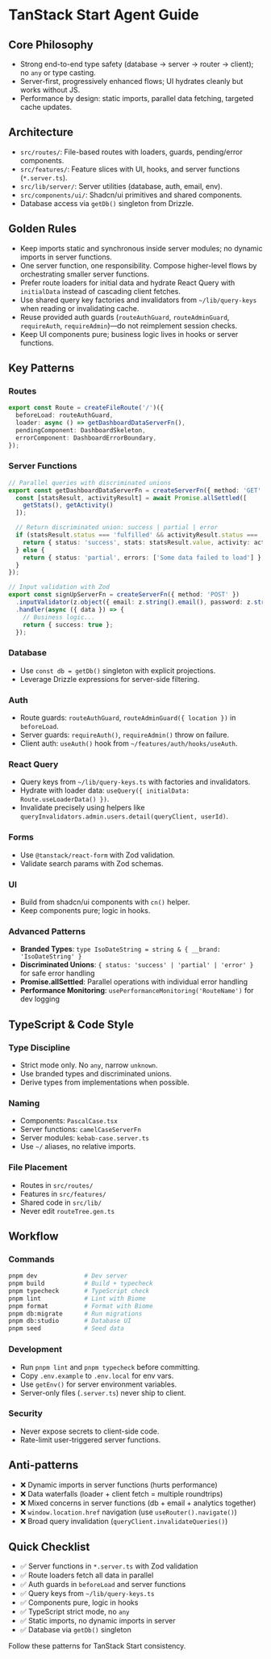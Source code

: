 # TanStack Start Agent Guide

## Core Philosophy

- Strong end-to-end type safety (database → server → router → client); no `any` or type casting.
- Server-first, progressively enhanced flows; UI hydrates cleanly but works without JS.
- Performance by design: static imports, parallel data fetching, targeted cache updates.

## Architecture

- `src/routes/`: File-based routes with loaders, guards, pending/error components.
- `src/features/`: Feature slices with UI, hooks, and server functions (`*.server.ts`).
- `src/lib/server/`: Server utilities (database, auth, email, env).
- `src/components/ui/`: Shadcn/ui primitives and shared components.
- Database access via `getDb()` singleton from Drizzle.

## Golden Rules

- Keep imports static and synchronous inside server modules; no dynamic imports in server functions.
- One server function, one responsibility. Compose higher-level flows by orchestrating smaller server functions.
- Prefer route loaders for initial data and hydrate React Query with `initialData` instead of cascading client fetches.
- Use shared query key factories and invalidators from `~/lib/query-keys` when reading or invalidating cache.
- Reuse provided auth guards (`routeAuthGuard`, `routeAdminGuard`, `requireAuth`, `requireAdmin`)—do not reimplement session checks.
- Keep UI components pure; business logic lives in hooks or server functions.

## Key Patterns

### Routes
```ts
export const Route = createFileRoute('/')({
  beforeLoad: routeAuthGuard,
  loader: async () => getDashboardDataServerFn(),
  pendingComponent: DashboardSkeleton,
  errorComponent: DashboardErrorBoundary,
});
```

### Server Functions
```ts
// Parallel queries with discriminated unions
export const getDashboardDataServerFn = createServerFn({ method: 'GET' }).handler(async () => {
  const [statsResult, activityResult] = await Promise.allSettled([
    getStats(), getActivity()
  ]);

  // Return discriminated union: success | partial | error
  if (statsResult.status === 'fulfilled' && activityResult.status === 'fulfilled') {
    return { status: 'success', stats: statsResult.value, activity: activityResult.value };
  } else {
    return { status: 'partial', errors: ['Some data failed to load'] };
  }
});

// Input validation with Zod
export const signUpServerFn = createServerFn({ method: 'POST' })
  .inputValidator(z.object({ email: z.string().email(), password: z.string().min(8) }))
  .handler(async ({ data }) => {
    // Business logic...
    return { success: true };
  });
```

### Database
- Use `const db = getDb()` singleton with explicit projections.
- Leverage Drizzle expressions for server-side filtering.

### Auth
- Route guards: `routeAuthGuard`, `routeAdminGuard({ location })` in `beforeLoad`.
- Server guards: `requireAuth()`, `requireAdmin()` throw on failure.
- Client auth: `useAuth()` hook from `~/features/auth/hooks/useAuth`.

### React Query
- Query keys from `~/lib/query-keys.ts` with factories and invalidators.
- Hydrate with loader data: `useQuery({ initialData: Route.useLoaderData() })`.
- Invalidate precisely using helpers like `queryInvalidators.admin.users.detail(queryClient, userId)`.

### Forms
- Use `@tanstack/react-form` with Zod validation.
- Validate search params with Zod schemas.

### UI
- Build from shadcn/ui components with `cn()` helper.
- Keep components pure; logic in hooks.

### Advanced Patterns
- **Branded Types**: `type IsoDateString = string & { __brand: 'IsoDateString' }`
- **Discriminated Unions**: `{ status: 'success' | 'partial' | 'error' }` for safe error handling
- **Promise.allSettled**: Parallel operations with individual error handling
- **Performance Monitoring**: `usePerformanceMonitoring('RouteName')` for dev logging

## TypeScript & Code Style

### Type Discipline
- Strict mode only. No `any`, narrow `unknown`.
- Use branded types and discriminated unions.
- Derive types from implementations when possible.

### Naming
- Components: `PascalCase.tsx`
- Server functions: `camelCaseServerFn`
- Server modules: `kebab-case.server.ts`
- Use `~/` aliases, no relative imports.

### File Placement
- Routes in `src/routes/`
- Features in `src/features/`
- Shared code in `src/lib/`
- Never edit `routeTree.gen.ts`

## Workflow

### Commands
```bash
pnpm dev             # Dev server
pnpm build           # Build + typecheck
pnpm typecheck       # TypeScript check
pnpm lint            # Lint with Biome
pnpm format          # Format with Biome
pnpm db:migrate      # Run migrations
pnpm db:studio       # Database UI
pnpm seed            # Seed data
```

### Development
- Run `pnpm lint` and `pnpm typecheck` before committing.
- Copy `.env.example` to `.env.local` for env vars.
- Use `getEnv()` for server environment variables.
- Server-only files (`.server.ts`) never ship to client.

### Security
- Never expose secrets to client-side code.
- Rate-limit user-triggered server functions.

## Anti-patterns

- ❌ Dynamic imports in server functions (hurts performance)
- ❌ Data waterfalls (loader + client fetch = multiple roundtrips)
- ❌ Mixed concerns in server functions (db + email + analytics together)
- ❌ `window.location.href` navigation (use `useRouter().navigate()`)
- ❌ Broad query invalidation (`queryClient.invalidateQueries()`)

## Quick Checklist

- ✅ Server functions in `*.server.ts` with Zod validation
- ✅ Route loaders fetch all data in parallel
- ✅ Auth guards in `beforeLoad` and server functions
- ✅ Query keys from `~/lib/query-keys.ts`
- ✅ Components pure, logic in hooks
- ✅ TypeScript strict mode, no `any`
- ✅ Static imports, no dynamic imports in server
- ✅ Database via `getDb()` singleton

Follow these patterns for TanStack Start consistency.
